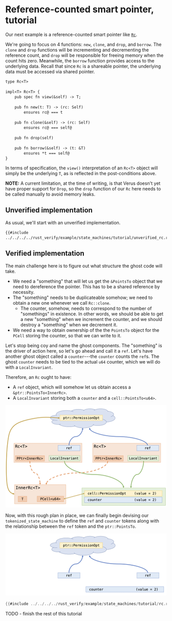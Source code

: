 # Reference-counted smart pointer, tutorial

Our next example is a reference-counted smart pointer like
[`Rc`](https://doc.rust-lang.org/std/rc/struct.Rc.html).

We're going to focus on 4 functions: `new`, `clone`, and `drop`, and `borrow`.
The `clone` and `drop` functions will be incrementing and decrementing
the reference count, and `drop` will be responsible for freeing memory when
the count hits zero.
Meanwhile, the `borrow` function provides access to the underlying data.
Recall that since `Rc` is a shareable pointer, the underlying data must be
accessed via shared pointer.

```rust,ignore
type Rc<T>

impl<T> Rc<T> {
    pub spec fn view(&self) -> T;

    pub fn new(t: T) -> (rc: Self)
        ensures rc@ === t

    pub fn clone(&self) -> (rc: Self)
        ensures rc@ === self@

    pub fn drop(self)

    pub fn borrow(&self) -> (t: &T)
        ensures *t === self@
}
```

In terms of specification, the `view()` interpretation of an `Rc<T>` object
will simply be the underlying `T`, as is reflected in the post-conditions above.

**NOTE:** A current limitation, at the time of writing, is that
Verus doesn't yet have proper support for `Drop`,
so the `drop` function of our `Rc` here needs to be called manually to avoid
memory leaks.

## Unverified implementation

As usual, we'll start with an unverified implementation.

```rust,ignore
{{#include ../../../../rust_verify/example/state_machines/tutorial/unverified_rc.rs:full}}
```

## Verified implementation

The main challenge here is to figure out what structure the ghost code will take.

 * We need a "something" that will let us get the `&PointsTo` object that we need
    to dereference the pointer. This has to be a shared reference by necessity.
 * The "something" needs to be duplicateable somehow; we need to obtain a new one whenever
    we call `Rc::clone`.
     * The counter, somehow, needs to correspond to the number of "somethings" in existence.
       In other words, we should be able to get a new "something" when we increment
       the counter, and we should destroy a "something" when we decrement it.
 * We need a way to obtain ownership of the the `PointsTo` object for the `PCell`
    storing the counter, so that we can write to it.

Let's stop being coy and name the ghost components. The "something" is the driver of action
here, so let's go ahead and call it a `ref`.
Let's have another ghost object called a `counter`---the `counter` counts the `ref`s.
The ghost `counter` needs to be tied to the actual `u64` counter,
which we will do with a `LocalInvariant`.

Therefore, an `Rc` ought to have:

 * A `ref` object, which will somehow let us obtain access a `&ptr::PointsTo<InnerRc>`.
 * A `LocalInvariant` storing both a `counter` and a `cell::PointsTo<u64>`.

![Graphic visualization of the ghost structure of the Rc](../graphics/rc-ghost-diagram.png)

Now, with this rough plan in place, we can finally begin devising our `tokenized_state_machine`
to define the `ref` and `counter` tokens along with the relationship between the
`ref` token and the `ptr::PointsTo`.

![Graphic visualization of the ghost structure of the Rc](../graphics/rc-ghost-diagram-ghost-only.png)

```rust
{{#include ../../../../rust_verify/example/state_machines/tutorial/rc.rs:fields}}
```

TODO - finish the rest of this tutorial
